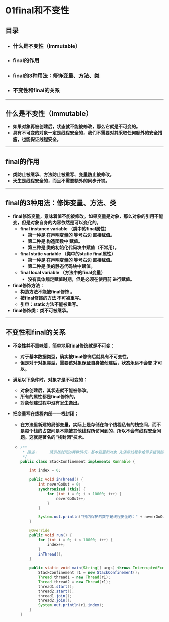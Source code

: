 # 01final和不变性

## 目录

- ### **什么是不变性（Immutable）**

- ### **final的作用**

- ### **final的3种用法：修饰变量、方法、类**

- ### **不变性和final的关系**

------

## **什么是不变性（Immutable）**

- **如果对象再被创建后，状态就不能被修改，那么它就是不可变的。**
- **具有不可变的对象一定是线程安全的，我们不需要对其采取任何额外的安全措施，也能保证线程安全。**

------

## final的作用

- **类防止被继承、方法防止被重写、变量防止被修改。**
- **天生是线程安全的，而且不需要额外的同步开销。**

------

## final的3种用法：修饰变量、方法、类

- **final修饰变量，意味着值不能被修改。如果变量是对象，那么对象的引用不能变，但是对象自身的内容依然是可以变化的。**
  - **final instance variable （类中的final属性）**
    - **第一种是 在声明变量的 等号右边 直接赋值。**
    - **第二种是 构造函数中 赋值。**
    - **第三种是 类的初始化代码块中赋值（不常用）。**
  - **final static variable （类中的static final属性）**
    - **第一种是 在声明变量的 等号右边 直接赋值。**
    - **第二种是 类的静态代码块中赋值。**
  - **final local variable （方法中的final变量）**
    - **没有具体规定赋值时期，但是必须在使用前 进行赋值。**
- **final修饰方法：**
  - **构造方法不能被final修饰 。**
  - **被final修饰的方法 不可被重写。**
  - **引申：static方法不能被重写。**
- **final修饰类：类不可被继承。**

-------

## **不变性和final的关系**

- **不变性并不意味着，简单地用final修饰就是不可变：**

  - **对于基本数据类型，确实被final修饰后就具有不可变性。**
  - **但是对于对象类型，需要该对象保证自身被创建后，状态永远不会变 才可以。**

- **满足以下条件时，对象才是不可变的：**

  - **对象创建后，其状态就不能被修改。**
  - **所有的属性都是final修饰的。**
  - **对象创建过程中没有发生逸出。**

- **把变量写在线程内部——栈封闭：**

  - **在方法里新建的局部变量，实际上是存储在每个线程私有的栈空间，而不是每个栈的占空间是不能被其他线程所访问到的，所以不会有线程安全问题。这就是著名的“栈封闭”技术。**

  - ```java
    /**
     * 描述：     演示栈封闭的两种情况，基本变量和对象 先演示线程争抢带来错误结果，然后把变量放到方法内，情况就变了
     */
    public class StackConfinement implements Runnable {
    
        int index = 0;
    
        public void inThread() {
            int neverGoOut = 0;
            synchronized (this) {
                for (int i = 0; i < 10000; i++) {
                    neverGoOut++;
                }
            }
    
            System.out.println("栈内保护的数字是线程安全的：" + neverGoOut);
        }
    
        @Override
        public void run() {
            for (int i = 0; i < 10000; i++) {
                index++;
            }
            inThread();
        }
    
        public static void main(String[] args) throws InterruptedException {
            StackConfinement r1 = new StackConfinement();
            Thread thread1 = new Thread(r1);
            Thread thread2 = new Thread(r1);
            thread1.start();
            thread2.start();
            thread1.join();
            thread2.join();
            System.out.println(r1.index);
        }
    }
    ```

    